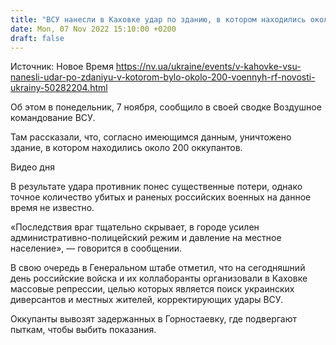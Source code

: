 ```yaml
---
title: "ВСУ нанесли в Каховке удар по зданию, в котором находились около 200 оккупантов"
date: Mon, 07 Nov 2022 15:10:00 +0200
draft: false
---
```

Источник: Новое Время https://nv.ua/ukraine/events/v-kahovke-vsu-nanesli-udar-po-zdaniyu-v-kotorom-bylo-okolo-200-voennyh-rf-novosti-ukrainy-50282204.html


Об этом в понедельник, 7 ноября, сообщило в своей сводке Воздушное командование ВСУ.

Там рассказали, что, согласно имеющимся данным, уничтожено здание, в котором находились около 200 оккупантов.

 Видео дня   

В результате удара противник понес существенные потери, однако точное количество убитых и раненых российских военных на данное время не известно.

«Последствия враг тщательно скрывает, в городе усилен административно-полицейский режим и давление на местное население», — говорится в сообщении.

В свою очередь в Генеральном штабе отметил, что на сегодняшний день российские войска и их коллаборанты организовали в Каховке массовые репрессии, целью которых является поиск украинских диверсантов и местных жителей, корректирующих удары ВСУ.

Оккупанты вывозят задержанных в Горностаевку, где подвергают пыткам, чтобы выбить показания.
